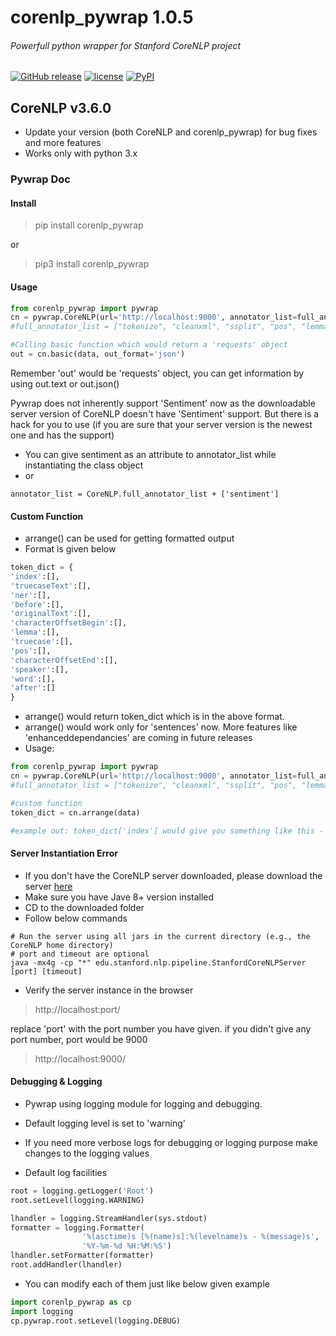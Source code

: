 # corenlp_pywrap 1.0.5
###### Powerfull python wrapper for Stanford CoreNLP project

[![GitHub release](https://img.shields.io/badge/release-1.0.5-green.svg?maxAge=2592000)](https://github.com/hhsecond/corenlp_pywrap/releases) [![license](https://img.shields.io/github/license/mashape/apistatus.svg?maxAge=2592000)](https://github.com/hhsecond/corenlp_pywrap/blob/master/LICENCE.txt) [![PyPI](https://img.shields.io/pypi/wheel/Django.svg?maxAge=2592000)](https://pypi.python.org/pypi/corenlp_pywrap)


## CoreNLP v3.6.0
- Update your version (both CoreNLP and corenlp_pywrap) for bug fixes and more features
- Works only with python 3.x


### Pywrap Doc
    
#### Install
>pip install corenlp_pywrap

or

>pip3 install corenlp_pywrap

#### Usage
```python
from corenlp_pywrap import pywrap
cn = pywrap.CoreNLP(url='http://localhost:9000', annotator_list=full_annotator_list)
#full_annotator_list = ["tokenize", "cleanxml", "ssplit", "pos", "lemma", "ner", "regexner", "truecase", "parse", "depparse", "dcoref", "relation", "natlog", "quote"]

#Calling basic function which would return a 'requests' object
out = cn.basic(data, out_format='json')
```
Remember 'out' would be 'requests' object, you can get information by using out.text or out.json()

Pywrap does not inherently support 'Sentiment' now as the downloadable server version of CoreNLP doesn't have 'Sentiment' support. But there is a hack for you to use (if you are sure that your server version is the newest one and has the support)
- You can give sentiment as an attribute to annotator_list while instantiating the class object
- or
```
annotator_list = CoreNLP.full_annotator_list + ['sentiment']
```
    
#### Custom Function
- arrange() can be used for getting formatted output
- Format is given below
```python
token_dict = {
'index':[],
'truecaseText':[],
'ner':[],
'before':[],
'originalText':[],
'characterOffsetBegin':[],
'lemma':[],
'truecase':[],
'pos':[],
'characterOffsetEnd':[],
'speaker':[],
'word':[],
'after':[]
}
```
- arrange() would return token_dict which is in the above format.
- arrange() would work only for 'sentences' now. More features like 'enhanceddependancies' are coming in future releases
- Usage:
```python
from corenlp_pywrap import pywrap
cn = pywrap.CoreNLP(url='http://localhost:9000', annotator_list=full_annotator_list)
#full_annotator_list = ["tokenize", "cleanxml", "ssplit", "pos", "lemma", "ner", "regexner", "truecase", "parse", "depparse", "dcoref", "relation", "natlog", "quote"]

#custom function
token_dict = cn.arrange(data)

#example out: token_dict['index'] would give you something like this - [1,2,3,4]
```

    
#### Server Instantiation Error
- If you don't have the CoreNLP server downloaded, please download the server [here](http://stanfordnlp.github.io/CoreNLP/download.html)
- Make sure you have Jave 8+ version installed
- CD to the downloaded folder
- Follow below commands
```
# Run the server using all jars in the current directory (e.g., the CoreNLP home directory)
# port and timeout are optional
java -mx4g -cp "*" edu.stanford.nlp.pipeline.StanfordCoreNLPServer [port] [timeout]
```
- Verify the server instance in the browser

> http://localhost:port/

replace 'port' with the port number you have given. if you didn't give any port number, port would be 9000

> http://localhost:9000/


    
#### Debugging & Logging
- Pywrap using logging module for logging and debugging.
- Default logging level is set to 'warning'
- If you need more verbose logs for debugging or logging purpose make changes to the logging values

- Default log facilities
```python
root = logging.getLogger('Root')
root.setLevel(logging.WARNING)

lhandler = logging.StreamHandler(sys.stdout)
formatter = logging.Formatter(
                '%(asctime)s [%(name)s]:%(levelname)s - %(message)s',
                '%Y-%m-%d %H:%M:%S')
lhandler.setFormatter(formatter)
root.addHandler(lhandler)
```

- You can modify each of them just like below given example
```python
import corenlp_pywrap as cp
import logging
cp.pywrap.root.setLevel(logging.DEBUG)
```
